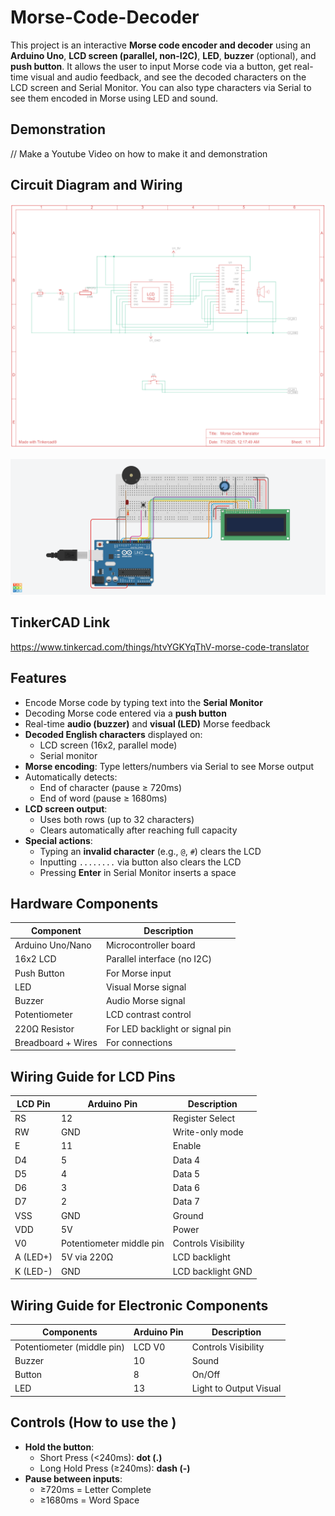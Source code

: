 # Morse-Code-Decoder

This project is an interactive **Morse code encoder and decoder** using an **Arduino Uno**, **LCD screen (parallel, non-I2C)**, **LED**, **buzzer** (optional), and **push button**. It allows the user to input Morse code via a button, get real-time visual and audio feedback, and see the decoded characters on the LCD screen and Serial Monitor. You can also type characters via Serial to see them encoded in Morse using LED and sound.

## Demonstration
// Make a Youtube Video on how to make it and demonstration

## Circuit Diagram and Wiring
![Schematic of Circuit](https://github.com/nuyhhod/Morse-Code-Translator/blob/9d123ddded6b811785c06bc755c62aac9147b610/image_2025-07-01_003110124.png) 

![TinkerCAD Diagram of Wiring of Arduino and All Components](https://github.com/nuyhhod/Morse-Code-Translator/blob/c11989aae97acd99fd560e3365566f5302199113/Copy%20of%20Slide%20Switch.png)

## TinkerCAD Link
https://www.tinkercad.com/things/htvYGKYqThV-morse-code-translator 

## Features 
- Encode Morse code by typing text into the **Serial Monitor**
- Decoding Morse code entered via a **push button**
- Real-time **audio (buzzer)** and **visual (LED)** Morse feedback
- **Decoded English characters** displayed on:
  - LCD screen (16x2, parallel mode)
  - Serial monitor
- **Morse encoding**: Type letters/numbers via Serial to see Morse output 
- Automatically detects:
  - End of character (pause ≥ 720ms)
  - End of word (pause ≥ 1680ms)
- **LCD screen output**:
  - Uses both rows (up to 32 characters)
  - Clears automatically after reaching full capacity
- **Special actions**:
  - Typing an **invalid character** (e.g., `@`, `#`) clears the LCD
  - Inputting `........` via button also clears the LCD
  - Pressing **Enter** in Serial Monitor inserts a space

## Hardware Components

| Component        | Description                      |
|------------------|----------------------------------|
| Arduino Uno/Nano | Microcontroller board            |
| 16x2 LCD         | Parallel interface (no I2C)      |
| Push Button      | For Morse input                  |
| LED              | Visual Morse signal              |
| Buzzer           | Audio Morse signal               |
| Potentiometer    | LCD contrast control             |
| 220Ω Resistor    | For LED backlight or signal pin  |
| Breadboard + Wires | For connections                |


## Wiring Guide for LCD Pins

| LCD Pin | Arduino Pin | Description         |
|---------|-------------|---------------------|
| RS      | 12          | Register Select     |
| RW      | GND         | Write-only mode     |
| E       | 11          | Enable              |
| D4      | 5           | Data 4              |
| D5      | 4           | Data 5              |
| D6      | 3           | Data 6              |
| D7      | 2           | Data 7              |
| VSS     | GND         | Ground              |
| VDD     | 5V          | Power               |
| V0      | Potentiometer middle pin |Controls Visibility|
| A (LED+) | 5V via 220Ω | LCD backlight      |
| K (LED-) | GND         | LCD backlight GND  |

## Wiring Guide for Electronic Components

|Components | Arduino Pin | Description         |
|-----------|-------------|---------------------|
| Potentiometer (middle pin) | LCD V0 | Controls Visibility |
| Buzzer     |   10        | Sound               |
| Button     |  8        | On/Off               |
| LED        | 13          | Light to Output Visual      |

## Controls (How to use the )

- **Hold the button**:
  - Short Press (<240ms): **dot (.)**
  - Long Hold Press (≥240ms): **dash (-)**
- **Pause between inputs**:
  - ≥720ms = Letter Complete
  - ≥1680ms = Word Space
